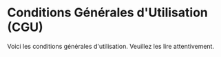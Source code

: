 # Conditions Générales d'Utilisation (CGU)

Voici les conditions générales d'utilisation. Veuillez les lire attentivement.
